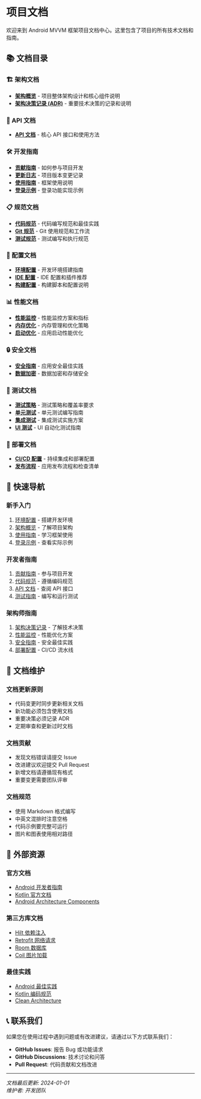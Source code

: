 # 项目文档

欢迎来到 Android MVVM 框架项目文档中心。这里包含了项目的所有技术文档和指南。

## 📚 文档目录

### 🏗️ 架构文档
- [**架构概览**](../checkdoc/ARCHITECTURE.md) - 项目整体架构设计和核心组件说明
- [**架构决策记录 (ADR)**](./adr/README.md) - 重要技术决策的记录和说明

### 📖 API 文档
- [**API 文档**](./api/API_DOCUMENTATION.md) - 核心 API 接口和使用方法

### 🛠️ 开发指南
- [**贡献指南**](../CONTRIBUTING.md) - 如何参与项目开发
- [**更新日志**](../CHANGELOG.md) - 项目版本变更记录
- [**使用指南**](../USAGE_GUIDE.md) - 框架使用说明
- [**登录示例**](../LOGIN_EXAMPLE.md) - 登录功能实现示例

### 📋 规范文档
- [**代码规范**](./standards/CODE_STANDARDS.md) - 代码编写规范和最佳实践
- [**Git 规范**](./standards/GIT_STANDARDS.md) - Git 使用规范和工作流
- [**测试规范**](./standards/TEST_STANDARDS.md) - 测试编写和执行规范

### 🔧 配置文档
- [**环境配置**](./setup/ENVIRONMENT_SETUP.md) - 开发环境搭建指南
- [**IDE 配置**](./setup/IDE_SETUP.md) - IDE 配置和插件推荐
- [**构建配置**](./setup/BUILD_SETUP.md) - 构建脚本和配置说明

### 📊 性能文档
- [**性能监控**](./performance/PERFORMANCE_MONITORING.md) - 性能监控方案和指标
- [**内存优化**](./performance/MEMORY_OPTIMIZATION.md) - 内存管理和优化策略
- [**启动优化**](./performance/STARTUP_OPTIMIZATION.md) - 应用启动性能优化

### 🔒 安全文档
- [**安全指南**](./security/SECURITY_GUIDE.md) - 应用安全最佳实践
- [**数据加密**](./security/DATA_ENCRYPTION.md) - 数据加密和存储安全

### 🧪 测试文档
- [**测试策略**](./testing/TEST_STRATEGY.md) - 测试策略和覆盖率要求
- [**单元测试**](./testing/UNIT_TESTING.md) - 单元测试编写指南
- [**集成测试**](./testing/INTEGRATION_TESTING.md) - 集成测试实施方案
- [**UI 测试**](./testing/UI_TESTING.md) - UI 自动化测试指南

### 🚀 部署文档
- [**CI/CD 配置**](./deployment/CICD_SETUP.md) - 持续集成和部署配置
- [**发布流程**](./deployment/RELEASE_PROCESS.md) - 应用发布流程和检查清单

## 🎯 快速导航

### 新手入门
1. [环境配置](./setup/ENVIRONMENT_SETUP.md) - 搭建开发环境
2. [架构概览](../checkdoc/ARCHITECTURE.md) - 了解项目架构
3. [使用指南](../USAGE_GUIDE.md) - 学习框架使用
4. [登录示例](../LOGIN_EXAMPLE.md) - 查看实际示例

### 开发者指南
1. [贡献指南](../CONTRIBUTING.md) - 参与项目开发
2. [代码规范](./standards/CODE_STANDARDS.md) - 遵循编码规范
3. [API 文档](./api/API_DOCUMENTATION.md) - 查阅 API 接口
4. [测试指南](./testing/TEST_STRATEGY.md) - 编写和运行测试

### 架构师指南
1. [架构决策记录](./adr/README.md) - 了解技术决策
2. [性能监控](./performance/PERFORMANCE_MONITORING.md) - 性能优化方案
3. [安全指南](./security/SECURITY_GUIDE.md) - 安全最佳实践
4. [部署配置](./deployment/CICD_SETUP.md) - CI/CD 流水线

## 📝 文档维护

### 文档更新原则
- 代码变更时同步更新相关文档
- 新功能必须包含使用文档
- 重要决策必须记录 ADR
- 定期审查和更新过时文档

### 文档贡献
- 发现文档错误请提交 Issue
- 改进建议欢迎提交 Pull Request
- 新增文档请遵循现有格式
- 重要变更需要团队评审

### 文档规范
- 使用 Markdown 格式编写
- 中英文混排时注意空格
- 代码示例要完整可运行
- 图片和图表使用相对路径

## 🔗 外部资源

### 官方文档
- [Android 开发者指南](https://developer.android.com/guide)
- [Kotlin 官方文档](https://kotlinlang.org/docs/)
- [Android Architecture Components](https://developer.android.com/topic/libraries/architecture)

### 第三方库文档
- [Hilt 依赖注入](https://dagger.dev/hilt/)
- [Retrofit 网络请求](https://square.github.io/retrofit/)
- [Room 数据库](https://developer.android.com/training/data-storage/room)
- [Coil 图片加载](https://coil-kt.github.io/coil/)

### 最佳实践
- [Android 最佳实践](https://github.com/futurice/android-best-practices)
- [Kotlin 编码规范](https://kotlinlang.org/docs/coding-conventions.html)
- [Clean Architecture](https://blog.cleancoder.com/uncle-bob/2012/08/13/the-clean-architecture.html)

## 📞 联系我们

如果您在使用过程中遇到问题或有改进建议，请通过以下方式联系我们：

- **GitHub Issues**: 报告 Bug 或功能请求
- **GitHub Discussions**: 技术讨论和问答
- **Pull Request**: 代码贡献和文档改进

---

*文档最后更新: 2024-01-01*  
*维护者: 开发团队*